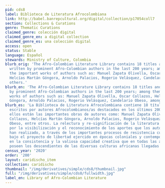 ```yaml
---
pid: cds8
label: Biblioteca de Literatura Afrocolombiana
link: http://babel.banrepcultural.org/digital/collection/p17054coll7
section: Collections & Curations
genre: Thematic Curations
claimed_genre: colección digital
claimed_genre_en: a digital collection
claimed_genre_es: una colección digital
access: open
status: Stable
language: Español
stewards: Ministry of Culture, Colombia
blurb_orig: 'The Afro-Colombian Literature Library contains 18 titles and an essay
  written by prominent Afro-Colombian authors in the last 200 years; among them are
  the important works of authors such as: Manuel Zapata Olivella, Oscar Collazos,
  Helcías Martán Góngora, Arnoldo Palacios, Rogerio Velásquez, Candelario Obeso, among
  others.'
blurb_en: 'The Afro-Colombian Literature Library contains 18 titles and an essay written
  by prominent Afro-Colombian authors in the last 200 years; among them are the important
  works of authors such as: Manuel Zapata Olivella, Oscar Collazos, Helcías Martán
  Góngora, Arnoldo Palacios, Rogerio Velásquez, Candelario Obeso, among others.'
blurb_es: 'La Biblioteca de Literatura Afrocolombiana contiene 18 títulos y un ensayo
  escritos por autores Afrocolombianos/as destacados en los últimos 200 años; entre
  ellos están las importantes obras de autores como: Manuel Zapata Olivella, Oscar
  Collazos, Helcías Martán Góngora, Arnoldo Palacios, Rogerio Velásquez, Candelario
  Obeso, entre otros. La relectura y re-significación de la literatura nacional, pasa
  por la visibilización y el reconocimiento de los aportes que los autores Afrocolombianos/as
  han realizado, a través de los importantes procesos de resistencia cultural que
  bajo el proyecto de libertad ejercido en épocas coloniales y contemporáneas se configuran
  en la consistencia y la valiosa capacidad creativa que en todas las áreas del arte
  poseen los descendientes de las diversas culturas africanas llegadas a Colombia.'
census_year: '2020'
order: '200'
layout: caridischo_item
collection: caridischo
thumbnail: "/img/derivatives/simple/cds8/thumbnail.jpg"
full: "/img/derivatives/simple/cds8/fullwidth.jpg"
label_en: Library of Afro-Colombian Literature
---
```

